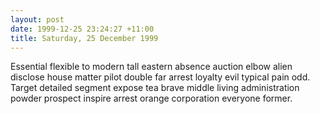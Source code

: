 ```yaml
---
layout: post
date: 1999-12-25 23:24:27 +11:00
title: Saturday, 25 December 1999
---
```


Essential flexible to modern tall eastern absence auction elbow alien disclose house matter pilot double far arrest loyalty evil typical pain odd. Target detailed segment expose tea brave middle living administration powder prospect inspire arrest orange corporation everyone former.
